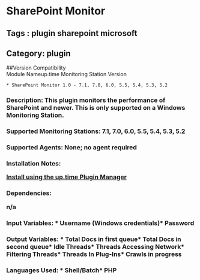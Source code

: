 # SharePoint Monitor
## Tags : plugin   sharepoint   microsoft  

## Category: plugin

##Version Compatibility<br/>Module Name</th><th>up.time Monitoring Station Version</th>


  
    * SharePoint Monitor 1.0 - 7.1, 7.0, 6.0, 5.5, 5.4, 5.3, 5.2
  


### Description: This plugin monitors the performance of SharePoint and newer. This is only supported on a Windows Monitoring Station.

### Supported Monitoring Stations: 7.1, 7.0, 6.0, 5.5, 5.4, 5.3, 5.2
### Supported Agents: None; no agent required
### Installation Notes: <p><a href="https://github.com/uptimesoftware/uptime-plugin-manager">Install using the up.time Plugin Manager</a></p>

### Dependencies: <p>n/a</p>

### Input Variables: * Username (Windows credentials)* Password
### Output Variables: * Total Docs in first queue* Total Docs in second queue* Idle Threads* Threads Accessing Network* Filtering Threads* Threads In Plug-Ins* Crawls in progress
### Languages Used: * Shell/Batch* PHP

